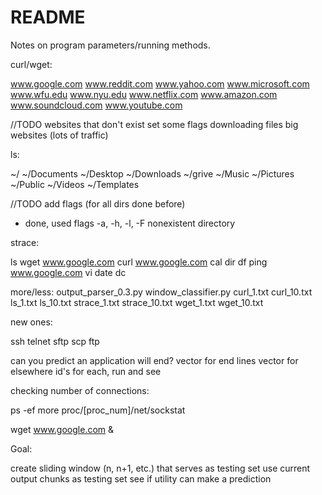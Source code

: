 # README #


Notes on program parameters/running methods.

curl/wget:

www.google.com
www.reddit.com
www.yahoo.com
www.microsoft.com
www.wfu.edu
www.nyu.edu
www.netflix.com
www.amazon.com
www.soundcloud.com
www.youtube.com

//TODO
websites that don't exist
set some flags
downloading files
big websites (lots of traffic)

ls:

~/
~/Documents
~/Desktop
~/Downloads
~/grive
~/Music
~/Pictures
~/Public
~/Videos
~/Templates

//TODO
add flags (for all dirs done before)
- done, used flags -a, -h, -l, -F
nonexistent directory

strace:

ls
wget www.google.com
curl www.google.com
cal
dir
df
ping www.google.com
vi
date
dc

more/less:
output_parser_0.3.py
window_classifier.py
curl_1.txt
curl_10.txt
ls_1.txt
ls_10.txt
strace_1.txt
strace_10.txt
wget_1.txt
wget_10.txt


new ones:

ssh
telnet
sftp
scp
ftp


can you predict an application will end?
vector for end lines
vector for elsewhere
id's for each, run and see

checking number of connections:

ps -ef
more proc/[proc_num]/net/sockstat

wget www.google.com & 


Goal:

create sliding window (n, n+1, etc.)
that serves as testing set
use current output chunks as testing set
see if utility can make a prediction
